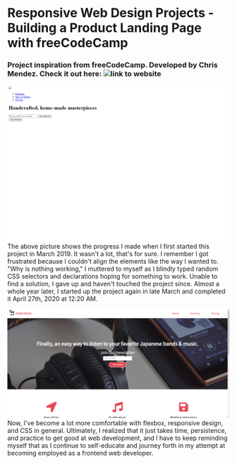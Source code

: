 # Responsive Web Design Projects - Building a Product Landing Page with freeCodeCamp

### Project inspiration from freeCodeCamp. Developed by Chris Mendez. Check it out here: ![link to website](https://cmendez20.github.io/landing-page-fcc/)

![initial attempt at this project](https://github.com/cmendez20/landing-page-fcc/blob/master/img/landing-page-fcc-before.png)
The above picture shows the progress I made when I first started this project in March 2019. It wasn't a lot, that's for sure. I remember I got frustrated because I couldn't align the elements like the way I wanted to. "Why is nothing working," I muttered to myself as I blindly typed random CSS selectors and declarations hoping for something to work. Unable to find a solution, I gave up and haven't touched the project since. Almost a whole year later, I started up the project again in late March and completed it April 27th, 2020 at 12:20 AM.  

![finished look](https://github.com/cmendez20/landing-page-fcc/blob/master/img/landing-page-fcc-after.png)
Now, I've become a lot more comfortable with flexbox, responsive design, and CSS in general. Ultimately, I realized that it just takes time, persistence, and practice to get good at web development, and I have to keep reminding myself that as I continue to self-educate and journey forth in my attempt at becoming employed as a frontend web developer.
